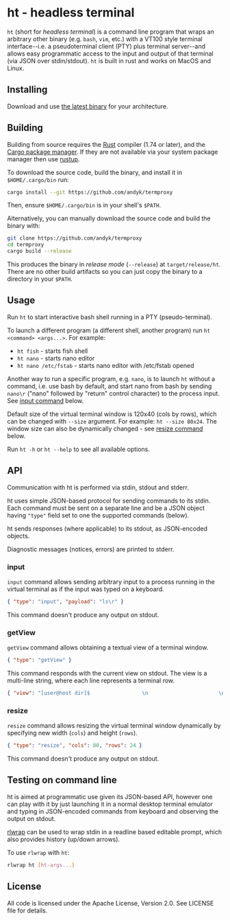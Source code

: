 # ht - headless terminal

`ht` (short for *headless terminal*) is a command line program that wraps an arbitrary other binary (e.g. `bash`, `vim`, etc.) with a VT100 style terminal interface--i.e. a pseudoterminal client (PTY) plus terminal server--and allows easy programmatic access to the input and output of that terminal (via JSON over stdin/stdout). `ht` is built in rust and works on MacOS and Linux.

## Installing
Download and use [the latest binary](https://github.com/andyk/ht/releases/latest) for your architecture.

## Building

Building from source requires the [Rust](https://www.rust-lang.org/) compiler
(1.74 or later), and the [Cargo package
manager](https://doc.rust-lang.org/cargo/). If they are not available via your
system package manager then use [rustup](https://rustup.rs/).

To download the source code, build the binary, and install it in
`$HOME/.cargo/bin` run:

```sh
cargo install --git https://github.com/andyk/termproxy
```

Then, ensure `$HOME/.cargo/bin` is in your shell's `$PATH`.

Alternatively, you can manually download the source code and build the binary
with:

```sh
git clone https://github.com/andyk/termproxy
cd termproxy
cargo build --release
```

This produces the binary in _release mode_ (`--release`) at
`target/release/ht`. There are no other build artifacts so you can just
copy the binary to a directory in your `$PATH`.

## Usage

Run `ht` to start interactive bash shell running in a PTY (pseudo-terminal).

To launch a different program (a different shell, another program) run `ht
<command> <args...>`. For example:

- `ht fish` - starts fish shell
- `ht nano` - starts nano editor
- `ht nano /etc/fstab` - starts nano editor with /etc/fstab opened

Another way to run a specific program, e.g. `nano`, is to launch `ht` without a
command, i.e. use bash by default, and start nano from bash by sending `nano\r`
("nano" followed by "return" control character) to the process input. See [input
command](#input) below.

Default size of the virtual terminal window is 120x40 (cols by rows), which can
be changed with `--size` argument. For example: `ht --size 80x24`. The window
size can also be dynamically changed - see [resize command](#resize) below.

Run `ht -h` or `ht --help` to see all available options.

## API

Communication with ht is performed via stdin, stdout and stderr.

ht uses simple JSON-based protocol for sending commands to its stdin. Each
command must be sent on a separate line and be a JSON object having `"type"`
field set to one the supported commands (below).

ht sends responses (where applicable) to its stdout, as JSON-encoded objects.

Diagnostic messages (notices, errors) are printed to stderr.

### input

`input` command allows sending arbitrary input to a process running in the
virtual terminal as if the input was typed on a keyboard.

```json
{ "type": "input", "payload": "ls\r" }
```

This command doesn't produce any output on stdout.

### getView

`getView` command allows obtaining a textual view of a terminal window.

```json
{ "type": "getView" }
```

This command responds with the current view on stdout. The view is a multi-line
string, where each line represents a terminal row.

```json
{ "view": "[user@host dir]$                 \n                       \n..." }
```

### resize

`resize` command allows resizing the virtual terminal window dynamically by
specifying new width (`cols`) and height (`rows`).

```json
{ "type": "resize", "cols": 80, "rows": 24 }
```

This command doesn't produce any output on stdout.

## Testing on command line

ht is aimed at programmatic use given its JSON-based API, however one can play
with it by just launching it in a normal desktop terminal emulator and typing in
JSON-encoded commands from keyboard and observing the output on stdout.

[rlwrap](https://github.com/hanslub42/rlwrap) can be used to wrap stdin in a
readline based editable prompt, which also provides history (up/down arrows).

To use `rlwrap` with `ht`:

```sh
rlwrap ht [ht-args...]
```

## License

All code is licensed under the Apache License, Version 2.0. See LICENSE file for
details.

